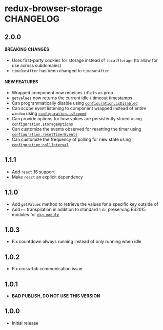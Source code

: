 # redux-browser-storage CHANGELOG

## 2.0.0

#### BREAKING CHANGES

- Uses first-party cookies for storage instead of `localStorage` (to allow for use across subdomains)
- `timeOutAfter` has been changed to `timeoutAfter`

#### NEW FEATURES

- Wrapped component now receices `idleIn` as prop
- `getValues` now returns the current idle / timeout timestamps
- Can programmatically disable using [`configuration.isDisabled`](README.md#isdisabled)
- Can scope event listening to component wrapped instead of entire `window` using [`configuration.isScoped`](README.md#isscoped)
- Can provide options for how values are persistently stored using [`configuration.storageOptions`](README.md#storageoptions)
- Can customize the events observed for resetting the timer using [`configuration.resetTimerEvents`](README.md#resettimerevents)
- Can customize the frequency of polling for new state using [`configuration.pollInterval`](README.md#pollinterval)

## 1.1.1

- Add `react` 16 support
- Make `react` an explicit dependency

## 1.1.0

- Add `getValues` method to retrieve the values for a specific key outside of
- Add `es` transpilation in addition to standard `lib`, preserving ES2015 modules for [`pkg.module`](https://github.com/rollup/rollup/wiki/pkg.module)

## 1.0.3

- Fix countdown always running instead of only running when idle

## 1.0.2

- Fix cross-tab communication issue

## 1.0.1

- **BAD PUBLISH, DO NOT USE THIS VERSION**

## 1.0.0

- Initial release

